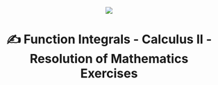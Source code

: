 
 <p align="center">
<img src="https://github.com/user-attachments/assets/8cee1a6f-8377-4d60-bf47-ae6dec56102e"/>





# <p align="center"> ✍️ Function Integrals - Calculus II - Resolution of Mathematics Exercises
